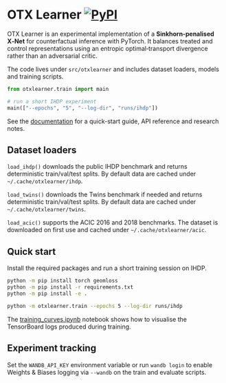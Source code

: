 # OTX Learner [![PyPI](https://img.shields.io/pypi/v/otxlearner.svg)](https://pypi.org/project/otxlearner/)

OTX Learner is an experimental implementation of a **Sinkhorn‑penalised X‑Net** for counterfactual inference with PyTorch. It balances treated and control representations using an entropic optimal‑transport divergence rather than an adversarial critic.

The code lives under `src/otxlearner` and includes dataset loaders, models and training scripts.

```python
from otxlearner.train import main

# run a short IHDP experiment
main(["--epochs", "5", "--log-dir", "runs/ihdp"])
```

See the [documentation](https://otxlearner.readthedocs.io/) for a quick-start guide, API reference and research notes.

## Dataset loaders

`load_ihdp()` downloads the public IHDP benchmark and returns deterministic train/val/test splits. By default data are cached under `~/.cache/otxlearner/ihdp`.

`load_twins()` downloads the Twins benchmark if needed and returns deterministic train/val/test splits. By default data are cached under `~/.cache/otxlearner/twins`.

`load_acic()` supports the ACIC 2016 and 2018 benchmarks. The dataset is downloaded on first use and cached under `~/.cache/otxlearner/acic`.

## Quick start

Install the required packages and run a short training session on IHDP.

```bash
python -m pip install torch geomloss
python -m pip install -r requirements.txt
python -m pip install -e .

python -m otxlearner.train --epochs 5 --log-dir runs/ihdp
```

The [training_curves.ipynb](notebooks/training_curves.ipynb) notebook shows how to visualise the TensorBoard logs produced during training.

## Experiment tracking

Set the `WANDB_API_KEY` environment variable or run `wandb login` to enable Weights & Biases logging via `--wandb` on the train and evaluate scripts.


